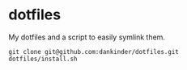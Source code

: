 dotfiles
========
My dotfiles and a script to easily symlink them.

```
git clone git@github.com:dankinder/dotfiles.git
dotfiles/install.sh
```

